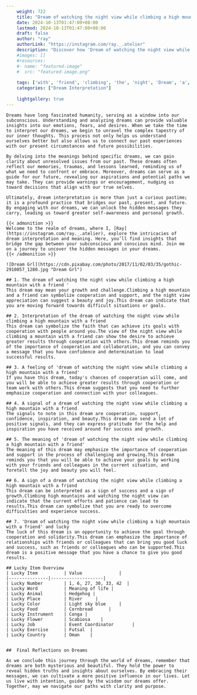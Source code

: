 ```yaml
---
    weight: 722
    title: "Dream of watching the night view while climbing a high mountain with a friend"  # Assuming 'title' column exists
    date: 2024-10-13T01:47:00+08:00
    lastmod: 2024-10-13T01:47:00+08:00
    draft: false
    author: "ray"
    authorLink: "https://instagram.com/ray._.atelier"
    description: "Discover how 'Dream of watching the night view while climbing a high mountain with a friend' can interpret your future and uncover its significant meanings in your life."
    #images: []
    #resources:
    #- name: "featured-image"
    #  src: "featured-image.png"
    
    tags: ['with', 'friend', 'climbing', 'the', 'night', 'Dream', 'a', 'mountain', 'view', 'of', 'watching', 'while', 'high']
    categories: ["Dream Interpretation"]
    
    lightgallery: true
---
```

    
    Dreams have long fascinated humanity, serving as a window into our subconscious. Understanding and analyzing dreams can provide valuable insights into our emotions, fears, and desires. When we take the time to interpret our dreams, we begin to unravel the complex tapestry of our inner thoughts. This process not only helps us understand ourselves better but also allows us to connect our past experiences with our present circumstances and future possibilities.
    
    By delving into the meanings behind specific dreams, we can gain clarity about unresolved issues from our past. These dreams often reflect our memories, traumas, and lessons learned, reminding us of what we need to confront or embrace. Moreover, dreams can serve as a guide for our future, revealing our aspirations and potential paths we may take. They can provide warnings or encouragement, nudging us toward decisions that align with our true selves.
    
    Ultimately, dream interpretation is more than just a curious pastime; it is a profound practice that bridges our past, present, and future. By engaging with our dreams, we can unlock the hidden messages they carry, leading us toward greater self-awareness and personal growth.
    
    {{< admonition >}}
    Welcome to the realm of dreams, where I, [Ray](https://instagram.com/ray._.atelier), explore the intricacies of dream interpretation and meaning. Here, you’ll find insights that bridge the gap between your subconscious and conscious mind. Join me on a journey to uncover the hidden messages in your dreams.
    {{< /admonition >}}
    
    ![Dream Grl](https://cdn.pixabay.com/photo/2017/11/02/03/35/gothic-2910057_1280.jpg "Dream Grl")
    
    ## 1. The dream of watching the night view while climbing a high mountain with a friend '
    This dream may mean your growth and challenge.Climbing a high mountain and a friend can symbolize cooperation and support, and the night view appreciation can suggest a beauty and joy.This dream can indicate that you are moving forward towards difficult situations or goals.
    
    ## 2. Interpretation of the dream of watching the night view while climbing a high mountain with a friend
    This dream can symbolize the faith that can achieve its goals with cooperation with people around you.The view of the night view while climbing a mountain with a friend can show the desire to achieve greater results through cooperation with others.This dream reminds you of the importance of cooperation and collaboration, and you can convey a message that you have confidence and determination to lead successful results.
    
    ## 3. A feeling of 'dream of watching the night view while climbing a high mountain with a friend'
    If you have this dream, today's chances of cooperation will come, and you will be able to achieve greater results through cooperation or team work with others.This dream suggests that you need to further emphasize cooperation and connection with your colleagues.
    
    ## 4. A signal of a dream of watching the night view while climbing a high mountain with a friend
    The signals to note in this dream are cooperation, support, confidence, inspiration, and beauty.This dream can send a lot of positive signals, and they can express gratitude for the help and inspiration you have received around for success and growth.
    
    ## 5. The meaning of 'dream of watching the night view while climbing a high mountain with a friend'
    The meaning of this dream may emphasize the importance of cooperation and support in the process of challenging and growing.This dream reminds you that you will be able to achieve your goals by working with your friends and colleagues in the current situation, and foretell the joy and beauty you will feel.
    
    ## 6. A sign of a dream of watching the night view while climbing a high mountain with a friend
    This dream can be interpreted as a sign of success and a sign of growth.Climbing high mountains and watching the night view can indicate that the current efforts and patience can lead to results.This dream can symbolize that you are ready to overcome difficulties and experience success.
    
    ## 7. 'Dream of watching the night view while climbing a high mountain with a friend' and lucky
    The luck of this dream is an opportunity to achieve the goal through cooperation and solidarity.This dream can emphasize the importance of relationships with friends or colleagues that can bring you good luck and success, such as friends or colleagues who can be supported.This dream is a positive message that you have a chance to give you good results.
    
    ## Lucky Item Overview
    | Lucky Item          | Value              |
    |---------------|--------------------|
    | Lucky Number        | 1, 6, 27, 30, 33, 42  |
    | Lucky Word          | Meaning of life |
    | Lucky Animal        | Hedgehog |
    | Lucky Place         | River     |
    | Lucky Color         | Light sky blue     |
    | Lucky Food          | Cornbread      |
    | Lucky Instrument    | Conga |
    | Lucky Flower        | Scabiosa    |
    | Lucky Job           | Event Coordinator       |
    | Lucky Exercise      | Futsal  |
    | Lucky Country       | Oman    |
    
    
    ##  Final Reflections on Dreams
    
    As we conclude this journey through the world of dreams, remember that dreams are both mysterious and beautiful. They hold the power to reveal hidden truths and insights about ourselves. By embracing their messages, we can cultivate a more positive influence in our lives. Let us live with intention, guided by the wisdom our dreams offer. Together, may we navigate our paths with clarity and purpose.
    